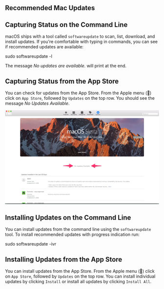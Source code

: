 ## Recommended Mac Updates

## Capturing Status on the Command Line

macOS ships with a tool called `softwareupdate` to scan, list, download, and
install updates. If you're comfortable with typing in commands, you can see if
recommended updates are available:

  sudo softwareupdate -l

The message _No updates are available._ will print at the end.

## Capturing Status from the App Store

You can check for updates from the App Store. From the Apple menu ()
click on `App Store`, followed by `Updates` on the top row. You should see the
message _No Updates Available_.

![MacOS Updates in App Store](mac-updates.png)

## Installing Updates on the Command Line

You can install updates from the command line using the `softwareupdate` tool.
To install recommended updates with progress indication run:

  sudo softwareupdate -ivr

## Installing Updates from the App Store

You can install updates from the App Store. From the Apple menu () click on 
`App Store`, followed by `Updates` on the top row. You can install individual
updates by clicking `Install` or install all updates by clicking `Install All`.
